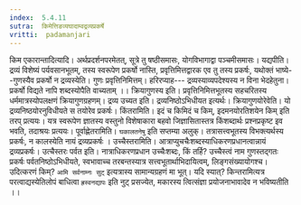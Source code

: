 ```yaml
---
index:  5.4.11
sutra:  किमेत्तिङव्यघादाम्वद्रव्यप्रकर्षे
vritti:  padamanjari
---
```


किम एकारान्तादित्यादि। अर्थप्रदर्शनपरमेतत्, सूत्रे तु षष्ठीसमासः, योगविभागाद्वा पञ्चमीसमासः। यद्यपीति। द्रव्यं विशेष्यं पर्यवसानभूतम्, तस्य स्वरूपेण प्रकर्षो नास्ति, प्रवृत्तिमित्तद्वारक एव तु तस्य प्रकर्षः, यथोक्तं भाष्ये--गुणस्यैव प्रकर्षो न द्रव्यस्येति। गुणः प्रवृत्तिनिमित्तम्। हरिरप्याह--- 
द्रव्यस्याव्यपदेश्यस्य न विना भेदहेतुना।
प्रकर्षो विद्यते नापि शब्दस्योपैति वाच्यताम् ।।
     क्रियागुणस्य इति। प्रवृत्तिनिमित्तभूतस्य सहचरितस्य धर्ममात्रस्योपलक्षणं क्रियागुणग्रहणम्। द्रव्य उच्यत इति। द्रव्यनिष्ठोऽभिधीयत इत्यर्थः। क्रियागुणयोरेवेति। यो द्रव्यनिष्ठयोरनुविधीयते स तयोरेव प्रकर्षः। किंतरामिति। इदं च किमिदं च किम्, इदमनयोरतिशयेन किम् इति तरप् प्रत्ययः। यत्र स्वरूपेण ज्ञातस्य वस्तुनो विशेषाकारा बहवो जिज्ञासितास्तत्र किंशब्दार्थः प्रश्नप्रकृष्ट इव भवति, तदाश्रयः प्रत्ययः। पूर्वाह्णेतरामिति। `घकालतनेषु` इति सप्तम्या अलुक्। तत्रासत्त्वभूतस्य विभक्त्यर्थस्य प्रकर्षः, न कालस्येति नायं द्रव्यप्रकर्षः ।
उच्चैस्तरामिति। आत्राप्युचचैःशब्दस्याधिकरणप्रधानत्वान्नायं द्रव्यप्रकर्षः। उत्चैस्तरः पर्वत इति। नात्राधिकरणप्रधान उच्चैःशब्दः, किं तर्हि? उच्चैस्त्वं नाम गुणस्तद्गतः प्रकर्षः पर्वतनिष्ठोऽभिधीयते, स्वभावाच्च तरबन्तस्यात्र सत्त्वभूतार्थाभिदायित्वम्, लिङ्गसंख्यायोगश्च।
उदित्करणं किम्? `आमि सर्वनाम्नः सुट्` इत्यत्रास्य सामान्यग्रहणं मा भूत्। यदि स्यात्? किन्तरामित्यत्र परत्वाद्यस्येतिलोपं बाधित्वा `ह्रस्वनद्यापः` इति नुट् प्रसज्येत, मकारस्य त्वित्संज्ञा प्रयोजनाभावादेव न भविष्यतीति ।।

